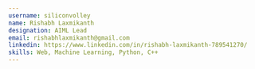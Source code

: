 ```yaml
---
username: siliconvolley
name: Rishabh Laxmikanth
designation: AIML Lead
email: rishabhlaxmikanth@gmail.com
linkedin: https://www.linkedin.com/in/rishabh-laxmikanth-789541270/
skills: Web, Machine Learning, Python, C++
---
```

